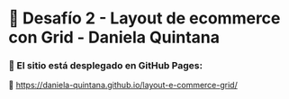 # 📄 Desafío 2 - Layout de ecommerce con Grid - Daniela Quintana

### 🚀 El sitio está desplegado en GitHub Pages:

🔗 https://daniela-quintana.github.io/layout-e-commerce-grid/
